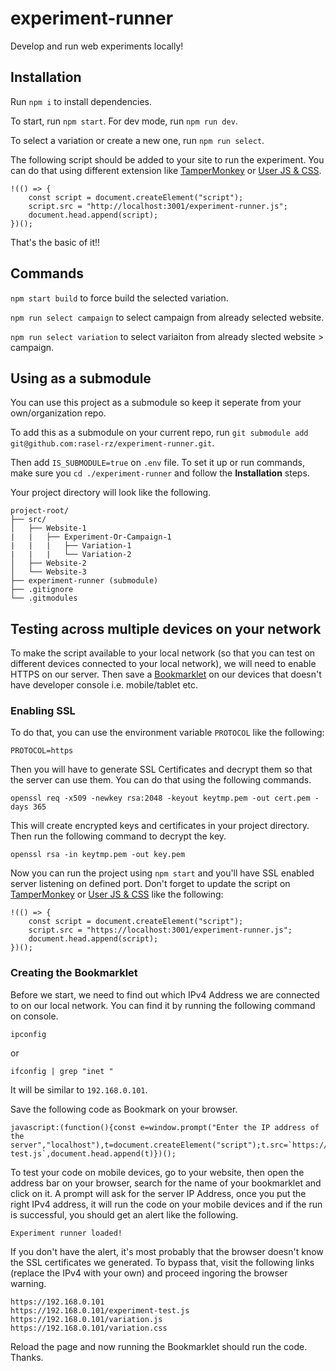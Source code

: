 # experiment-runner
Develop and run web experiments locally!

## Installation
Run `npm i` to install dependencies.

To start, run `npm start`. For dev mode, run `npm run dev`.

To select a variation or create a new one, run `npm run select`.

The following script should be added to your site to run the experiment. You can do that using different extension like [TamperMonkey](https://www.tampermonkey.net/) or [User JS & CSS](https://tenrabbits.github.io/user-js-css-docs/).

```
!(() => {
    const script = document.createElement("script");
    script.src = "http://localhost:3001/experiment-runner.js";
    document.head.append(script);
})();
```
That's the basic of it!!

## Commands
`npm start build` to force build the selected variation.

`npm run select campaign` to select campaign from already selected website.

`npm run select variation` to select variaiton from already slected website > campaign.

## Using as a submodule
You can use this project as a submodule so keep it seperate from your own/organization repo.

To add this as a submodule on your current repo, run `git submodule add git@github.com:rasel-rz/experiment-runner.git`.

Then add `IS_SUBMODULE=true` on `.env` file. To set it up or run commands, make sure you `cd ./experiment-runner` and follow the **Installation** steps.

Your project directory will look like the following.
```
project-root/
├── src/
│   ├── Website-1
|   |   ├── Experiment-Or-Campaign-1
|   |   |   ├── Variation-1
|   |   |   └── Variation-2
│   ├── Website-2
│   └── Website-3
├── experiment-runner (submodule)
├── .gitignore
└── .gitmodules
```

## Testing across multiple devices on your network
To make the script available to your local network (so that you can test on different devices connected to your local network),
we will need to enable HTTPS on our server. Then save a [Bookmarklet](https://en.wikipedia.org/wiki/Bookmarklet) on our devices that doesn't have developer console i.e. mobile/tablet etc.

### Enabling SSL
To do that, you can use the environment variable `PROTOCOL` like the following:
```
PROTOCOL=https
```
Then you will have to generate SSL Certificates and decrypt them so that the server can use them. You can do that using the following commands.
```
openssl req -x509 -newkey rsa:2048 -keyout keytmp.pem -out cert.pem -days 365
```
This will create encrypted keys and certificates in your project directory. Then run the following command to decrypt the key.
```
openssl rsa -in keytmp.pem -out key.pem
```
Now you can run the project using `npm start` and you'll have SSL enabled server listening on defined port. Don't forget to update the script on  [TamperMonkey](https://www.tampermonkey.net/) or [User JS & CSS](https://tenrabbits.github.io/user-js-css-docs/) like the following:
```
!(() => {
    const script = document.createElement("script");
    script.src = "https://localhost:3001/experiment-runner.js";
    document.head.append(script);
})();
```

### Creating the Bookmarklet
Before we start, we need to find out which IPv4 Address we are connected to on our local network. You can find it by running the following command on console.
```
ipconfig
```
or
```
ifconfig | grep "inet "
```
It will be similar to `192.168.0.101`.

Save the following code as Bookmark on your browser.
```
javascript:(function(){const e=window.prompt("Enter the IP address of the server","localhost"),t=document.createElement("script");t.src=`https://${e}:3001/experiment-test.js`,document.head.append(t)})();
```

To test your code on mobile devices, go to your website, then open the address bar on your browser, search for the name of your bookmarklet and click on it. A prompt will ask for the server IP Address, once you put the right IPv4 address, it will run the code on your mobile devices and if the run is successful, you should get an alert like the following.
```
Experiment runner loaded!
```
If you don't have the alert, it's most probably that the browser doesn't know the SSL certificates we generated. To bypass that, visit the following links (replace the IPv4 with your own) and proceed ingoring the browser warning.
```
https://192.168.0.101
https://192.168.0.101/experiment-test.js
https://192.168.0.101/variation.js
https://192.168.0.101/variation.css
```
Reload the page and now running the Bookmarklet should run the code. Thanks.
